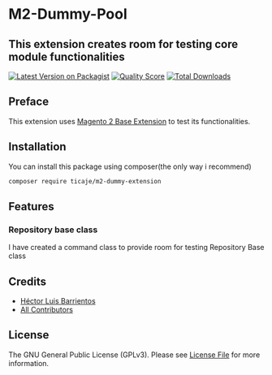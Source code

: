# M2-Dummy-Pool
## This extension creates room for testing core module functionalities

[![Latest Version on Packagist](https://img.shields.io/packagist/v/ticaje/m2-dummy-extension.svg?style=flat-square)](https://packagist.org/packages/ticaje/m2-dummy-extension)
[![Quality Score](https://img.shields.io/scrutinizer/g/M-Contributions/M2-Dummy-Pool.svg?style=flat-square)](https://scrutinizer-ci.com/g/M-Contributions/M2-Dummy-Pool)
[![Total Downloads](https://img.shields.io/packagist/dt/ticaje/m2-dummy-extension.svg?style=flat-square)](https://packagist.org/packages/ticaje/m2-dummy-extension)

## Preface

This extension uses [Magento 2 Base Extension](https://github.com/M-Contributions/Base) to test its functionalities.

## Installation

You can install this package using composer(the only way i recommend)

```bash
composer require ticaje/m2-dummy-extension
```

## Features

### Repository base class

I have created a command class to provide room for testing Repository Base class

## Credits

- [Héctor Luis Barrientos](https://github.com/ticaje)
- [All Contributors](../../contributors)

## License

The GNU General Public License (GPLv3). Please see [License File](LICENSE.md) for more information.
